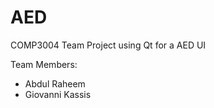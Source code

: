 # AED
 COMP3004 Team Project using Qt for a AED UI 
 
 Team Members:
 - Abdul Raheem
 - Giovanni Kassis
